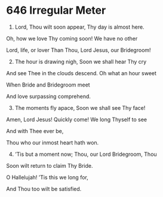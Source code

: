 # 646 Irregular Meter

1.  Lord, Thou wilt soon appear, Thy day is almost here.

Oh, how we love Thy coming soon! We have no other

Lord, life, or lover Than Thou, Lord Jesus, our Bridegroom!

2.  The hour is drawing nigh, Soon we shall hear Thy cry

And see Thee in the clouds descend. Oh what an hour sweet

When Bride and Bridegroom meet

And love surpassing comprehend.

3.  The moments fly apace, Soon we shall see Thy face!

Amen, Lord Jesus! Quickly come! We long Thyself to see

And with Thee ever be,

Thou who our inmost heart hath won.

4.  ’Tis but a moment now; Thou, our Lord Bridegroom, Thou

Soon wilt return to claim Thy Bride.

O Hallelujah! ’Tis this we long for,

And Thou too wilt be satisfied.

